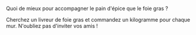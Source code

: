 Quoi de mieux pour accompagner le pain d'épice que le foie gras ?

Cherchez un livreur de foie gras et commandez un kilogramme pour chaque mur. N'oubliez pas d'inviter vos amis !
